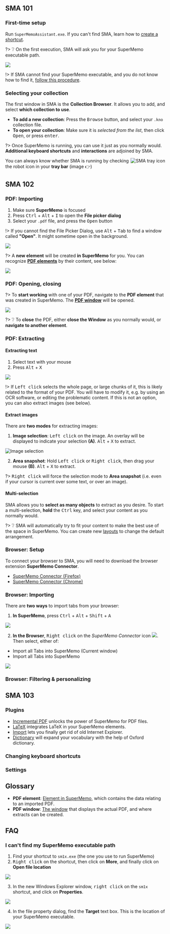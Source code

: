 ## SMA 101

### First-time setup

Run `SuperMemoAssistant.exe`. If you can't find SMA, learn how to [create a shortcut](qs-installation#optional-create-a-shortcut).

?> ❔ On the first execution, SMA will ask you for your SuperMemo executable path.

![](content/images/using-sma/setup-sm-exe.png)

!> If SMA cannot find your SuperMemo executable, and you do not know how to find it, [follow this procedure](#i-can39t-find-my-supermemo-executable-path).

### Selecting your collection

The first window in SMA is the **Collection Browser**. It allows you to add, and select **which collection to use**.

- **To add a new collection**: Press the <kbd>Browse</kbd> button, and select your `.kno` collection file.
- **To open your collection**: Make sure it is *selected from the list*, then click <kbd>Open</kbd>, or press <kbd>enter</kbd>.

?> Once SuperMemo is running, you can use it just as you normally would. **Additional keyboard shortcuts** and **interactions** are adjoined by SMA.

<img src="content/images/using-sma/sma-tray-icon.png" align="right" alt="SMA tray icon" />

You can always know whether SMA is running by checking the robot icon in your **tray bar** (image 👉)

## SMA 102

### PDF: Importing

1. Make sure **SuperMemo** is focused
2. Press <kbd>Ctrl</kbd> + <kbd>Alt</kbd> + <kbd>I</kbd> to open the **File picker dialog**
3. Select your `.pdf` file, and press the <kbd>Open</kbd> button

!> If you cannot find the File Picker Dialog, use <kbd>Alt</kbd> + <kbd>Tab</kbd> to find a window called **"Open"**. It might sometime open in the background.

![](content/images/plugins-PDF/pdf-import-pdf.png)

?> A **new element** will be created **in SuperMemo** for you. You can recognize [**PDF elements**](#glossary) by their content, see below:

![](content/images/plugins-PDF/pdf-element.png)

### PDF: Opening, closing

?> To **start working** with one of your PDF, navigate to the **PDF element** that was created in SuperMemo. The [**PDF window**](#glossary) will be opened.

![](content/images/plugins-PDF/pdf-window.png)

?> ❔ To **close** the PDF, either **close the Window** as you normally would, or **navigate to another element**.

### PDF: Extracting

#### Extracting text

1. Select text with your mouse
2. Press <kbd>Alt</kbd> + <kbd>X</kbd>

![](content/images/plugins-PDF/pdf-extract-text.png)  

!> If <kbd>Left click</kbd> selects the whole page, or large chunks of it, this is likely related to the format of your PDF. You will have to modify it, e.g. by using an OCR software, or editing the problematic content. If this is not an option, you can also extract images (see below).

#### Extract images

There are **two modes** for extracting images:

1. **Image selection**: <kbd>Left click</kbd> on the image. An overlay will be displayed to indicate your selection **(A)**. <kbd>Alt</kbd> + <kbd>X</kbd> to extract.

![Image selection](content/images/plugins-PDF/pdf-image-selections.png)

2. **Area snapshot**: Hold <kbd>Left click</kbd> or <kbd>Right click</kbd>, then drag your mouse **(B)**. <kbd>Alt</kbd> + <kbd>X</kbd> to extract.

?> <kbd>Right click</kbd> will force the selection mode to **Area snapshot** (i.e. even if your cursor is current over some text, or over an image).

#### Multi-selection

SMA allows you to **select as many objects** to extract as you desire. To start a multi-selection, **hold** the <kbd>Ctrl</kbd> key, and select your content as you normally would.

?> ❔ SMA will automatically try to fit your content to make the best use of the space in SuperMemo. You can create new [layouts](#) to change the default arrangement.

### Browser: Setup

To connect your browser to SMA, you will need to download the browser extension **SuperMemo Connector**.
- [SuperMemo Connector (Firefox)](https://addons.mozilla.org/en/firefox/addon/supermemo-connector/?src=search)
- [SuperMemo Connector (Chrome)](https://chrome.google.com/webstore/detail/supermemo-connector/hcnpikjdiaedadmfkflhilndgailpogj)

### Browser: Importing

There are **two ways** to import tabs from your browser:

1. **In SuperMemo**, press <kbd>Ctrl</kbd> + <kbd>Alt</kbd> + <kbd>Shift</kbd> + <kbd>A</kbd>

![](content/images/plugins-Import/import-browser-import.png)

2. **In the Browser**, <kbd>Right click</kbd> on the *SuperMemo Connector* icon ![](content/images/icons/robot-16.png). Then select, either of:
  - Import all Tabs into SuperMemo (Current window)
  - Import all Tabs into SuperMemo

![](content/images/plugins-Import/import-browser-menu.png)

### Browser: Filtering & personalizing



## SMA 103

### Plugins

- [Incremental PDF](plugins-PDF.md) unlocks the power of SuperMemo for PDF files.
- [LaTeX](plugins-LaTeX.md) integrates LaTeX in your SuperMemo elements.
- [Import](plugins-Import.md) lets you finally get rid of old Internet Explorer.
- [Dictionary](plugins-Dictionary.md) will expand your vocabulary with the help of Oxford dictionary.

### Changing keyboard shortcuts

### Settings

## Glossary

- **PDF element**: [Element in SuperMemo](content/images/plugins-PDF/pdf-element.png ':ignore'), which contains the data relating to an imported PDF.
- **PDF window**: [The window](content/images/plugins-PDF/pdf-window.png ':ignore') that displays the actual PDF, and where extracts can be created.

## FAQ

### I can't find my SuperMemo executable path

1. Find your shortcut to `sm1x.exe` (the one you use to run SuperMemo)
2. <kbd>Right click</kbd> on the shortcut, then click on **More**, and finally click on **Open file location**

![](content/images/using-sma/finding-sm-exe-path-shortcut-open-file-location.png)

3. In the new Windows Explorer window, <kbd>right click</kbd> on the `sm1x` shortcut, and click on **Properties**.

![](content/images/using-sma/finding-sm-exe-path-shortcut-open-file-properties.png)

4. In the file property dialog, find the **Target** text box. This is the location of your SuperMemo executable.

![](content/images/using-sma/finding-sm-exe-path-shortcut-file-properties.png)